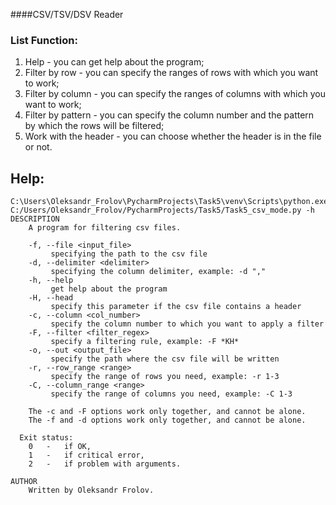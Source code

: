 ####CSV/TSV/DSV Reader
### List Function:
1) Help - you can get help about the program;
2) Filter by row - you can specify the ranges of rows with which you want to work;
3) Filter by column - you can specify the ranges of columns with which you want to work;
4) Filter by pattern - you can specify the column number and the pattern by which the rows will be filtered;
5) Work with the header - you can choose whether the header is in the file or not.
## Help:
```
C:\Users\Oleksandr_Frolov\PycharmProjects\Task5\venv\Scripts\python.exe C:/Users/Oleksandr_Frolov/PycharmProjects/Task5/Task5_csv_mode.py -h
DESCRIPTION
	A program for filtering csv files.

	-f, --file <input_file> 
		 specifying the path to the csv file
	-d, --delimiter <delimiter> 
		 specifying the column delimiter, example: -d ","
	-h, --help 
		 get help about the program
	-H, --head 
		 specify this parameter if the csv file contains a header
	-c, --column <col_number> 
		 specify the column number to which you want to apply a filter
	-F, --filter <filter_regex> 
		 specify a filtering rule, example: -F *KH*
	-o, --out <output_file> 
		 specify the path where the csv file will be written
	-r, --row_range <range> 
		 specify the range of rows you need, example: -r 1-3
	-C, --column_range <range> 
		 specify the range of columns you need, example: -C 1-3

	The -c and -F options work only together, and cannot be alone.
	The -f and -d options work only together, and cannot be alone.

  Exit status:
	0	-	if OK,
	1	-	if critical error,
	2	-	if problem with arguments.

AUTHOR
	Written by Oleksandr Frolov.

```

